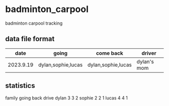 # badminton_carpool
badminton carpool tracking

## data file format
| date | going | come back | driver|
|------|-------|-----------|-------|
|2023.9.19| dylan,sophie,lucas | dylan,sophie,lucas| dylan's mom| 

## statistics
family  going back drive
dylan   3     3    2
sophie  2     2    1
lucas   4     4    1

